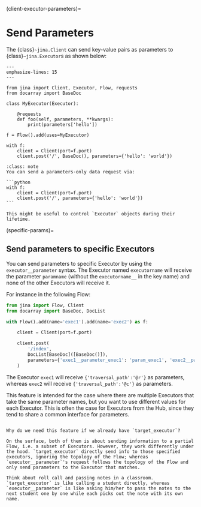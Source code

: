 (client-executor-parameters)=
# Send Parameters

The {class}`~jina.Client` can send key-value pairs as parameters to {class}`~jina.Executor`s as shown below:

```{code-block} python
---
emphasize-lines: 15
---

from jina import Client, Executor, Flow, requests
from docarray import BaseDoc

class MyExecutor(Executor):

    @requests
    def foo(self, parameters, **kwargs):
        print(parameters['hello'])

f = Flow().add(uses=MyExecutor)

with f:
    client = Client(port=f.port)
    client.post('/', BaseDoc(), parameters={'hello': 'world'})
```

````{hint} 
:class: note
You can send a parameters-only data request via:

```python
with f:
    client = Client(port=f.port)
    client.post('/', parameters={'hello': 'world'})
```

This might be useful to control `Executor` objects during their lifetime.
````

(specific-params)=
## Send parameters to specific Executors

You can send parameters to specific Executor by using the `executor__parameter` syntax.
The Executor named `executorname` will receive the parameter `paramname` (without the `executorname__` in the key name) 
and none of the other Executors will receive it.

For instance in the following Flow:

```python
from jina import Flow, Client
from docarray import BaseDoc, DocList

with Flow().add(name='exec1').add(name='exec2') as f:

    client = Client(port=f.port)

    client.post(
        '/index',
        DocList[BaseDoc]([BaseDoc()]),
        parameters={'exec1__parameter_exec1': 'param_exec1', 'exec2__parameter_exec1': 'param_exec2'},
    )
```

The Executor `exec1` will receive `{'traversal_path':'@r'}` as parameters, whereas `exec2` will receive `{'traversal_path':'@c'}` as parameters.

This feature is intended for the case where there are multiple Executors that take the same parameter names, but you want to use different values for each Executor.
This is often the case for Executors from the Hub, since they tend to share a common interface for parameters.

```{admonition} Difference to target_executor

Why do we need this feature if we already have `target_executor`?

On the surface, both of them is about sending information to a partial Flow, i.e. a subset of Executors. However, they work differently under the hood. `target_executor` directly send info to those specified executors, ignoring the topology of the Flow; whereas `executor__parameter`'s request follows the topology of the Flow and only send parameters to the Executor that matches.

Think about roll call and passing notes in a classroom. `target_executor` is like calling a student directly, whereas `executor__parameter` is like asking him/her to pass the notes to the next student one by one while each picks out the note with its own name.
```


